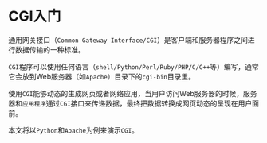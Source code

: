 # CGI入门

通用网关接口（`Common Gateway Interface/CGI`）是客户端和服务器程序之间进行数据传输的一种标准。

`CGI`程序可以使用任何语言（`shell/Python/Perl/Ruby/PHP/C/C++`等）编写，通常它会放到Web服务器（如`Apache`）目录下的`cgi-bin`目录里。

使用`CGI`能够动态的生成网页或者网络应用，当用户访问Web服务器的时候，服务器和`应用程序`通过`CGI`接口来传递数据，最终把数据转换成网页动态的呈现在用户面前。

本文将以`Python`和`Apache`为例来演示`CGI`。